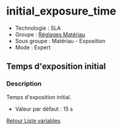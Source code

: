 # initial_exposure_time

* Technologie : SLA
* Groupe : [Réglages Matériau](../sla_printer/sla_parameters.md)
* Sous groupe : Matériau - Exposition
* Mode : Expert

## Temps d'exposition initial

### Description

Temps d'exposition initial.

* Valeur par défaut : 15 s


[Retour Liste variables](variable_list.md)